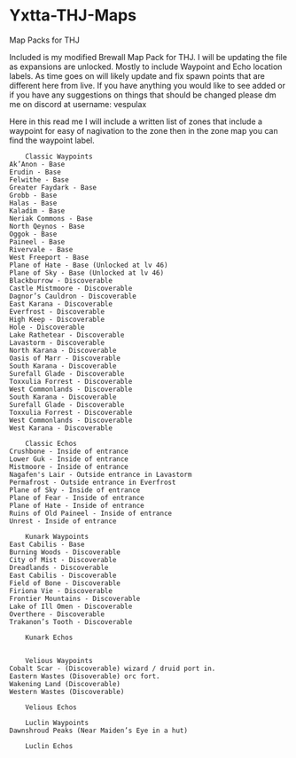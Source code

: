 # Yxtta-THJ-Maps
Map Packs for THJ

Included is my modified Brewall Map Pack for THJ. 
I will be updating the file as expansions are unlocked.
Mostly to include Waypoint and Echo location labels.
As time goes on will likely update and fix spawn points that are different here from live. 
If you have anything you would like to see added or if you have any suggestions on things that should be changed please dm me on discord at username: vespulax

Here in this read me I will include a written list of zones that include a waypoint for easy of nagivation to the zone then in the zone map you can find the waypoint label. 

```
    Classic Waypoints
Ak’Anon - Base
Erudin - Base
Felwithe - Base
Greater Faydark - Base
Grobb - Base
Halas - Base
Kaladim - Base
Neriak Commons - Base
North Qeynos - Base
Oggok - Base
Paineel - Base
Rivervale - Base
West Freeport - Base
Plane of Hate - Base (Unlocked at lv 46)
Plane of Sky - Base (Unlocked at lv 46)
Blackburrow - Discoverable
Castle Mistmoore - Discoverable
Dagnor’s Cauldron - Discoverable
East Karana - Discoverable
Everfrost - Discoverable
High Keep - Discoverable
Hole - Discoverable
Lake Rathetear - Discoverable
Lavastorm - Discoverable
North Karana - Discoverable
Oasis of Marr - Discoverable
South Karana - Discoverable
Surefall Glade - Discoverable
Toxxulia Forrest - Discoverable
West Commonlands - Discoverable
South Karana - Discoverable
Surefall Glade - Discoverable
Toxxulia Forrest - Discoverable
West Commonlands - Discoverable
West Karana - Discoverable

    Classic Echos
Crushbone - Inside of entrance
Lower Guk - Inside of entrance
Mistmoore - Inside of entrance
Nagafen's Lair - Outside entrance in Lavastorm
Permafrost - Outside entrance in Everfrost
Plane of Sky - Inside of entrance
Plane of Fear - Inside of entrance
Plane of Hate - Inside of entrance
Ruins of Old Paineel - Inside of entrance
Unrest - Inside of entrance

    Kunark Waypoints
East Cabilis - Base
Burning Woods - Discoverable
City of Mist - Discoverable
Dreadlands - Discoverable
East Cabilis - Discoverable
Field of Bone - Discoverable
Firiona Vie - Discoverable
Frontier Mountains - Discoverable
Lake of Ill Omen - Discoverable
Overthere - Discoverable
Trakanon’s Tooth - Discoverable

    Kunark Echos


    Velious Waypoints
Cobalt Scar - (Discoverable) wizard / druid port in.
Eastern Wastes (Disoverable) orc fort.
Wakening Land (Discoverable)
Western Wastes (Discoverable)

    Velious Echos

    Luclin Waypoints
Dawnshroud Peaks (Near Maiden’s Eye in a hut)

    Luclin Echos

```
